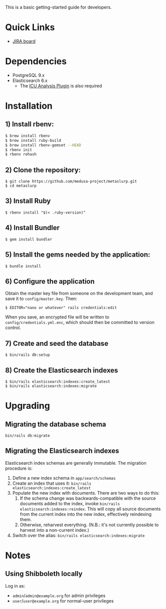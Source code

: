 This is a basic getting-started guide for developers.

# Quick Links

* [JIRA board](https://bugs.library.illinois.edu/secure/RapidBoard.jspa?rapidView=20080)

# Dependencies

* PostgreSQL 9.x
* Elasticsearch 6.x
    * The [ICU Analysis Plugin](https://www.elastic.co/guide/en/elasticsearch/plugins/current/analysis-icu.html)
      is also required

# Installation

## 1) Install rbenv:

```bash
$ brew install rbenv
$ brew install ruby-build
$ brew install rbenv-gemset --HEAD
$ rbenv init
$ rbenv rehash
```

## 2) Clone the repository:

```
$ git clone https://github.com/medusa-project/metaslurp.git
$ cd metaslurp
```

## 3) Install Ruby

`$ rbenv install "$(< .ruby-version)"`

## 4) Install Bundler

`$ gem install bundler`

## 5) Install the gems needed by the application:

`$ bundle install`

## 6) Configure the application

Obtain the master key file from someone on the development team, and save it
to `config/master.key`. Then:

`$ EDITOR="nano or whatever" rails credentials:edit`

When you save, an encrypted file will be written to
`config/credentials.yml.enc`, which should then be committed to version
control.

## 7) Create and seed the database

`$ bin/rails db:setup`

## 8) Create the Elasticsearch indexes

```
$ bin/rails elasticsearch:indexes:create_latest
$ bin/rails elasticsearch:indexes:migrate
```

# Upgrading

## Migrating the database schema

`bin/rails db:migrate`

## Migrating the Elasticsearch indexes

Elasticsearch index schemas are generally immutable. The migration procedure is:

1. Define a new index schema in `app/search/schemas`
2. Create an index that uses it:
   `bin/rails elasticsearch:indexes:create_latest`
3. Populate the new index with documents. There are two ways to do this:
     1. If the schema change was backwards-compatible with the source documents
        added to the index, invoke `bin/rails elasticsearch:indexes:reindex`.
        This will copy all source documents from the current index into the new
        index, effectively reindexing them.
     2. Otherwise, reharvest everything. (N.B.: it's not currently possible to
        harvest into a non-current index.)
4. Switch over the alias: `bin/rails elasticsearch:indexes:migrate`

# Notes

## Using Shibboleth locally

Log in as:
* `admin`/`admin@example.org` for admin privileges
* `user`/`user@example.org` for normal-user privileges
